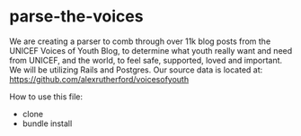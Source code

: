 # parse-the-voices
We are creating a parser to comb through over 11k blog posts from the UNICEF Voices of Youth Blog, to determine what youth really want and need from UNICEF, and the world, to feel safe, supported, loved and important. We will be utilizing Rails and Postgres. Our source data is located at: https://github.com/alexrutherford/voicesofyouth

How to use this file:

- clone
- bundle install

